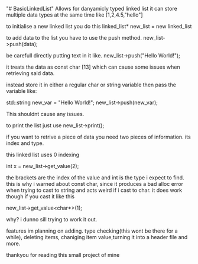 "# BasicLinkedList" 
Allows for danyamicly typed linked list
it can store multiple data types at the same time like 
[1,2,4.5,"hello"]

to initialise a new linked list you do this
linked_list* new_list = new linked_list

to add data to the list you have to use the push method. new_list->push(data);

be carefull directly putting text in it like.
new_list->push("Hello World!");

it treats the data as const char [13] which can cause some issues when retrieving said data.

instead store it in either a regular char or string variable then pass the variable like:

std::string new_var = "Hello World!";
new_list->push(new_var);

This shouldnt cause any issues.

to print the list just use
new_list->print();

if you want to retrive a piece of data you need two pieces of information. its index and type.

this linked list uses 0 indexing

int x = new_list->get_value<int>(2);

the brackets are the index of the value and int is the type i expect to find. this is why i warned about const char,
since it produces a bad alloc error when trying to cast to string and acts weird if i cast to char. it does work though if you cast it like this

new_list->get_value<char*>(1);

why? i dunno sill trying to work it out.

features im planning on adding. type checking(this wont be there for a while), deleting items, chaniging item value,turning it into a header file and more.

thankyou for reading this small project of mine
